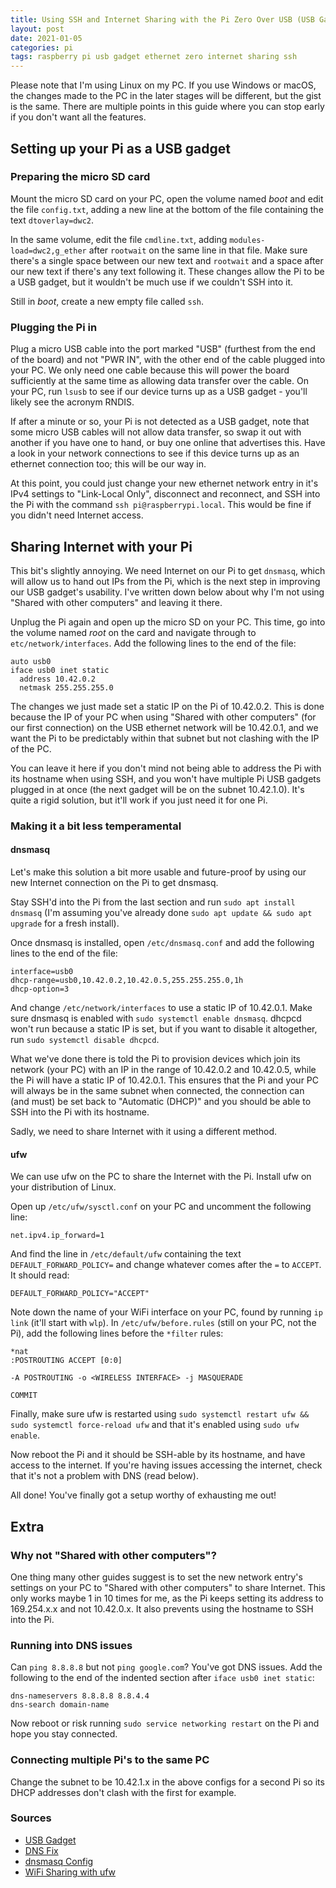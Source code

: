 ```yaml
---
title: Using SSH and Internet Sharing with the Pi Zero Over USB (USB Gadget)
layout: post
date: 2021-01-05
categories: pi
tags: raspberry pi usb gadget ethernet zero internet sharing ssh
---
```


Please note that I'm using Linux on my PC.
If you use Windows or macOS, the changes made to the PC in the later stages will be different, but the gist is the same.
There are multiple points in this guide where you can stop early if you don't want all the features.

## Setting up your Pi as a USB gadget

### Preparing the micro SD card

Mount the micro SD card on your PC, open the volume named *boot* and edit the file `config.txt`, adding a new line at the bottom of the file containing the text `dtoverlay=dwc2`.

In the same volume, edit the file `cmdline.txt`, adding `modules-load=dwc2,g_ether` after `rootwait` on the same line in that file.
Make sure there's a single space between our new text and `rootwait` and a space after our new text if there's any text following it.
These changes allow the Pi to be a USB gadget, but it wouldn't be much use if we couldn't SSH into it.

Still in *boot*, create a new empty file called `ssh`.

### Plugging the Pi in

Plug a micro USB cable into the port marked "USB" (furthest from the end of the board) and not "PWR IN", with the other end of the cable plugged into your PC.
We only need one cable because this will power the board sufficiently at the same time as allowing data transfer over the cable.
On your PC, run `lsusb` to see if our device turns up as a USB gadget - you'll likely see the acronym RNDIS.

If after a minute or so, your Pi is not detected as a USB gadget, note that some micro USB cables will not allow data transfer, so swap it out with another if you have one to hand, or buy one online that advertises this.
Have a look in your network connections to see if this device turns up as an ethernet connection too; this will be our way in.

At this point, you could just change your new ethernet network entry in it's IPv4 settings to "Link-Local Only", disconnect and reconnect, and SSH into the Pi with the command `ssh pi@raspberrypi.local`.
This would be fine if you didn't need Internet access.

## Sharing Internet with your Pi

This bit's slightly annoying.
We need Internet on our Pi to get `dnsmasq`, which will allow us to hand out IPs from the Pi, which is the next step in improving our USB gadget's usability.
I've written down below about why I'm not using "Shared with other computers" and leaving it there.

Unplug the Pi again and open up the micro SD on your PC.
This time, go into the volume named *root* on the card and navigate through to `etc/network/interfaces`.
Add the following lines to the end of the file:

```
auto usb0
iface usb0 inet static
  address 10.42.0.2
  netmask 255.255.255.0
```

The changes we just made set a static IP on the Pi of 10.42.0.2.
This is done because the IP of your PC when using "Shared with other computers" (for our first connection) on the USB ethernet network will be 10.42.0.1, and we want the Pi to be predictably within that subnet but not clashing with the IP of the PC.

You can leave it here if you don't mind not being able to address the Pi with its hostname when using SSH, and you won't have multiple Pi USB gadgets plugged in at once (the next gadget will be on the subnet 10.42.1.0).
It's quite a rigid solution, but it'll work if you just need it for one Pi.

### Making it a bit less temperamental

#### dnsmasq

Let's make this solution a bit more usable and future-proof by using our new Internet connection on the Pi to get dnsmasq.

Stay SSH'd into the Pi from the last section and run `sudo apt install dnsmasq` (I'm assuming you've already done `sudo apt update && sudo apt upgrade` for a fresh install).

Once dnsmasq is installed, open `/etc/dnsmasq.conf` and add the following lines to the end of the file:

```
interface=usb0
dhcp-range=usb0,10.42.0.2,10.42.0.5,255.255.255.0,1h
dhcp-option=3
```

And change `/etc/network/interfaces` to use a static IP of 10.42.0.1.
Make sure dnsmasq is enabled with `sudo systemctl enable dnsmasq`.
dhcpcd won't run because a static IP is set, but if you want to disable it altogether, run `sudo systemctl disable dhcpcd`.

What we've done there is told the Pi to provision devices which join its network (your PC) with an IP in the range of 10.42.0.2 and 10.42.0.5, while the Pi will have a static IP of 10.42.0.1.
This ensures that the Pi and your PC will always be in the same subnet when connected, the connection can (and must) be set back to "Automatic (DHCP)" and you should be able to SSH into the Pi with its hostname.

Sadly, we need to share Internet with it using a different method.

#### ufw

We can use ufw on the PC to share the Internet with the Pi.
Install ufw on your distribution of Linux.

Open up `/etc/ufw/sysctl.conf` on your PC and uncomment the following line:

```
net.ipv4.ip_forward=1
```

And find the line in `/etc/default/ufw` containing the text `DEFAULT_FORWARD_POLICY=` and change whatever comes after the `=` to `ACCEPT`.
It should read:

```
DEFAULT_FORWARD_POLICY="ACCEPT"
```

Note down the name of your WiFi interface on your PC, found by running `ip link` (it'll start with `wlp`).
In `/etc/ufw/before.rules` (still on your PC, not the Pi), add the following lines before the `*filter` rules:

```
*nat
:POSTROUTING ACCEPT [0:0]

-A POSTROUTING -o <WIRELESS INTERFACE> -j MASQUERADE

COMMIT
```

Finally, make sure ufw is restarted using `sudo systemctl restart ufw && sudo systemctl force-reload ufw` and that it's enabled using `sudo ufw enable`.

Now reboot the Pi and it should be SSH-able by its hostname, and have access to the internet.
If you're having issues accessing the internet, check that it's not a problem with DNS (read below).

All done!
You've finally got a setup worthy of exhausting me out!

## Extra

### Why not "Shared with other computers"?

One thing many other guides suggest is to set the new network entry's settings on your PC to "Shared with other computers" to share Internet.
This only works maybe 1 in 10 times for me, as the Pi keeps setting its address to 169.254.x.x and not 10.42.0.x.
It also prevents using the hostname to SSH into the Pi.

### Running into DNS issues

Can `ping 8.8.8.8` but not `ping google.com`?
You've got DNS issues.
Add the following to the end of the indented section after `iface usb0 inet static`:

```
dns-nameservers 8.8.8.8 8.8.4.4
dns-search domain-name
```

Now reboot or risk running `sudo service networking restart` on the Pi and hope you stay connected.

### Connecting multiple Pi's to the same PC

Change the subnet to be 10.42.1.x in the above configs for a second Pi so its DHCP addresses don't clash with the first for example.

### Sources

- [USB Gadget](https://unix.stackexchange.com/questions/575178/sharing-wifi-internet-through-ethernet-interface)
- [DNS Fix](https://pimylifeup.com/raspberry-pi-dns-settings/)
- [dnsmasq Config](https://pimylifeup.com/raspberry-pi-dns-settings/)
- [WiFi Sharing with ufw](https://unix.stackexchange.com/questions/575178/sharing-wifi-internet-through-ethernet-interface)
